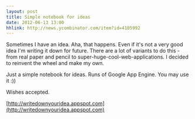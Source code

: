 ```yaml
---
layout: post
title: Simple notebook for ideas
date: 2012-06-13 13:00
hhlink: http://news.ycombinator.com/item?id=4105992
---
```


Sometimes I have an idea. Aha, that happens. Even if it's not a very good idea I'm writing it down for future. There are a lot of variants to do this - from real paper and pencil to super-huge-cool-web-applications. I decided to reinvent the wheel and make my own.

Just a simple notebook for ideas. Runs of Google App Engine. You may use it :)) 

Wishes accepted.

[http://writedownyouridea.appspot.com](http://writedownyouridea.appspot.com)
